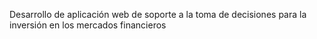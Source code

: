 Desarrollo de aplicación web de soporte a la toma de decisiones para la inversión en los mercados financieros
